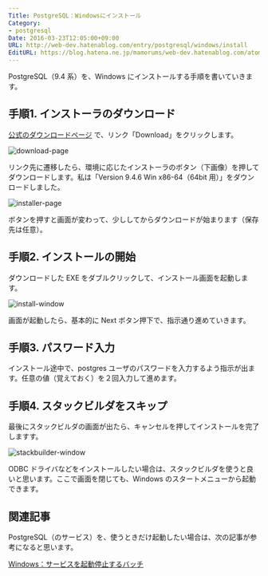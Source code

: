 ```yaml
---
Title: PostgreSQL：Windowsにインストール
Category:
- postgresql
Date: 2016-03-23T12:05:00+09:00
URL: http://web-dev.hatenablog.com/entry/postgresql/windows/install
EditURL: https://blog.hatena.ne.jp/mamorums/web-dev.hatenablog.com/atom/entry/10328749687178953688
---
```


PostgreSQL（9.4 系）を、Windows にインストールする手順を書いていきます。


## 手順1. インストーラのダウンロード
[公式のダウンロードページ](http://www.postgresql.org/download/windows/) で、リンク「Download」をクリックします。

![download-page](http://cdn-ak.f.st-hatena.com/images/fotolife/m/mamorums/20160813/20160813194615.png)

リンク先に遷移したら、環境に応じたインストーラのボタン（下画像）を押してダウンロードします。私は「Version 9.4.6 Win x86-64（64bit 用）」をダウンロードしました。

![installer-page](http://cdn-ak.f.st-hatena.com/images/fotolife/m/mamorums/20160813/20160813194616.png)

ボタンを押すと画面が変わって、少ししてからダウンロードが始まります（保存先は任意）。


## 手順2.  インストールの開始
ダウンロードした EXE をダブルクリックして、インストール画面を起動します。

![install-window](http://cdn-ak.f.st-hatena.com/images/fotolife/m/mamorums/20160813/20160813194617.png)

画面が起動したら、基本的に Next ボタン押下で、指示通り進めていきます。


## 手順3. パスワード入力
インストール途中で、postgres ユーザのパスワードを入力するよう指示が出ます。任意の値（覚えておく）を２回入力して進めます。


## 手順4. スタックビルダをスキップ
最後にスタックビルダの画面が出たら、キャンセルを押してインストールを完了しますす。

![stackbuilder-window](http://cdn-ak.f.st-hatena.com/images/fotolife/m/mamorums/20160813/20160813194618.png)

ODBC ドライバなどをインストールしたい場合は、スタックビルダを使うと良いと思います。ここで画面を閉じても、Windows のスタートメニューから起動できます。


## 関連記事
PostgreSQL（のサービス）を、使うときだけ起動したい場合は、次の記事が参考になると思います。

[Windows：サービスを起動停止するバッチ](/entry/etc/windows/bat-service-start-stop)
